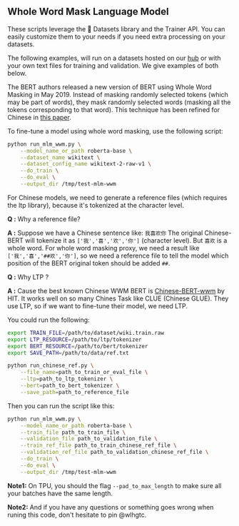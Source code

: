 <!---
Copyright 2020 The HuggingFace Team. All rights reserved.

Licensed under the Apache License, Version 2.0 (the "License");
you may not use this file except in compliance with the License.
You may obtain a copy of the License at

    http://www.apache.org/licenses/LICENSE-2.0

Unless required by applicable law or agreed to in writing, software
distributed under the License is distributed on an "AS IS" BASIS,
WITHOUT WARRANTIES OR CONDITIONS OF ANY KIND, either express or implied.
See the License for the specific language governing permissions and
limitations under the License.
-->

## Whole Word Mask Language Model


These scripts leverage the 🤗 Datasets library and the Trainer API. You can easily customize them to your needs if you
need extra processing on your datasets.

The following examples, will run on a datasets hosted on our [hub](https://huggingface.co/datasets) or with your own
text files for training and validation. We give examples of both below.



The BERT authors released a new version of BERT using Whole Word Masking in May 2019. Instead of masking randomly
selected tokens (which may be part of words), they mask randomly selected words (masking all the tokens corresponding
to that word). This technique has been refined for Chinese in [this paper](https://arxiv.org/abs/1906.08101).

To fine-tune a model using whole word masking, use the following script:
```bash
python run_mlm_wwm.py \
    --model_name_or_path roberta-base \
    --dataset_name wikitext \
    --dataset_config_name wikitext-2-raw-v1 \
    --do_train \
    --do_eval \
    --output_dir /tmp/test-mlm-wwm
```

For Chinese models, we need to generate a reference files (which requires the ltp library), because it's tokenized at
the character level.

**Q :** Why a reference file?

**A :** Suppose we have a Chinese sentence like: `我喜欢你` The original Chinese-BERT will tokenize it as
`['我','喜','欢','你']` (character level). But `喜欢` is a whole word. For whole word masking proxy, we need a result
like `['我','喜','##欢','你']`, so we need a reference file to tell the model which position of the BERT original token
should be added `##`.

**Q :** Why LTP ?

**A :** Cause the best known Chinese WWM BERT is [Chinese-BERT-wwm](https://github.com/ymcui/Chinese-BERT-wwm) by HIT.
It works well on so many Chines Task like CLUE (Chinese GLUE). They use LTP, so if we want to fine-tune their model,
we need LTP.

You could run the following:


```bash
export TRAIN_FILE=/path/to/dataset/wiki.train.raw
export LTP_RESOURCE=/path/to/ltp/tokenizer
export BERT_RESOURCE=/path/to/bert/tokenizer
export SAVE_PATH=/path/to/data/ref.txt

python run_chinese_ref.py \
    --file_name=path_to_train_or_eval_file \
    --ltp=path_to_ltp_tokenizer \
    --bert=path_to_bert_tokenizer \
    --save_path=path_to_reference_file
```

Then you can run the script like this: 


```bash
python run_mlm_wwm.py \
    --model_name_or_path roberta-base \
    --train_file path_to_train_file \
    --validation_file path_to_validation_file \
    --train_ref_file path_to_train_chinese_ref_file \
    --validation_ref_file path_to_validation_chinese_ref_file \
    --do_train \
    --do_eval \
    --output_dir /tmp/test-mlm-wwm
```

**Note1:** On TPU, you should the flag `--pad_to_max_length` to make sure all your batches have the same length.

**Note2:** And if you have any questions or something goes wrong when runing this code, don't hesitate to pin @wlhgtc.